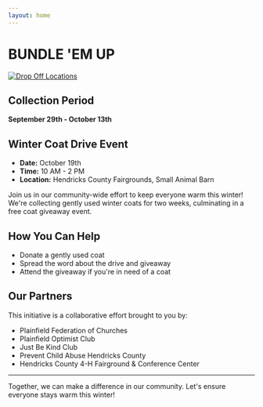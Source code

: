 ```yaml
---
layout: home
---
```

# BUNDLE 'EM UP

[![Drop Off Locations](https://img.shields.io/badge/Drop%20Off%20Locations-Click%20Here-brightgreen)](https://bwaite43.github.io/bundleemup.com//dropoff-locations/)

## Collection Period
**September 29th - October 13th**

## Winter Coat Drive Event
- **Date:** October 19th  
- **Time:** 10 AM - 2 PM  
- **Location:** Hendricks County Fairgrounds, Small Animal Barn

Join us in our community-wide effort to keep everyone warm this winter! We're collecting gently used winter coats for two weeks, culminating in a free coat giveaway event.

## How You Can Help
- Donate a gently used coat
- Spread the word about the drive and giveaway
- Attend the giveaway if you're in need of a coat

## Our Partners
This initiative is a collaborative effort brought to you by:

- Plainfield Federation of Churches
- Plainfield Optimist Club
- Just Be Kind Club
- Prevent Child Abuse Hendricks County
- Hendricks County 4-H Fairground & Conference Center

---

Together, we can make a difference in our community. Let's ensure everyone stays warm this winter!

<img src="{{ site.url }}/images/beu.png" alt="">

